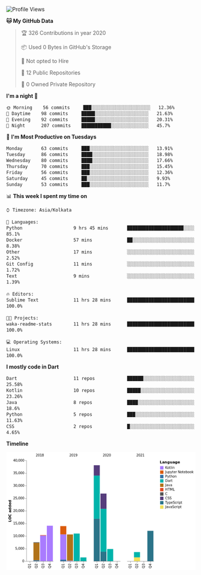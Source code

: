 <!--START_SECTION:waka-->
![Profile Views](http://img.shields.io/badge/Profile%20Views-84-blue)

**🐱 My GitHub Data** 

> 🏆 326 Contributions in year 2020
 > 
> 📦 Used 0 Bytes in GitHub's Storage 
 > 
> 🚫 Not opted to Hire
 > 
> 📜 12 Public Repositories 
 > 
> 🔑 0 Owned Private Repository 
 > 
**I'm a night 🦉** 

```text
🌞 Morning    56 commits     ███░░░░░░░░░░░░░░░░░░░░░░   12.36% 
🌆 Daytime    98 commits     █████░░░░░░░░░░░░░░░░░░░░   21.63% 
🌃 Evening    92 commits     █████░░░░░░░░░░░░░░░░░░░░   20.31% 
🌙 Night      207 commits    ███████████░░░░░░░░░░░░░░   45.7%

```
📅 **I'm Most Productive on Tuesdays** 

```text
Monday       63 commits     ███░░░░░░░░░░░░░░░░░░░░░░   13.91% 
Tuesday      86 commits     ████░░░░░░░░░░░░░░░░░░░░░   18.98% 
Wednesday    80 commits     ████░░░░░░░░░░░░░░░░░░░░░   17.66% 
Thursday     70 commits     ███░░░░░░░░░░░░░░░░░░░░░░   15.45% 
Friday       56 commits     ███░░░░░░░░░░░░░░░░░░░░░░   12.36% 
Saturday     45 commits     ██░░░░░░░░░░░░░░░░░░░░░░░   9.93% 
Sunday       53 commits     ███░░░░░░░░░░░░░░░░░░░░░░   11.7%

```


📊 **This week I spent my time on** 

```text
⌚︎ Timezone: Asia/Kolkata

💬 Languages: 
Python                   9 hrs 45 mins       █████████████████████░░░░   85.1% 
Docker                   57 mins             ██░░░░░░░░░░░░░░░░░░░░░░░   8.38% 
Other                    17 mins             ░░░░░░░░░░░░░░░░░░░░░░░░░   2.52% 
Git Config               11 mins             ░░░░░░░░░░░░░░░░░░░░░░░░░   1.72% 
Text                     9 mins              ░░░░░░░░░░░░░░░░░░░░░░░░░   1.39%

🔥 Editors: 
Sublime Text             11 hrs 28 mins      █████████████████████████   100.0%

🐱‍💻 Projects: 
waka-readme-stats        11 hrs 28 mins      █████████████████████████   100.0%

💻 Operating Systems: 
Linux                    11 hrs 28 mins      █████████████████████████   100.0%

```

**I mostly code in Dart** 

```text
Dart                     11 repos            ██████░░░░░░░░░░░░░░░░░░░   25.58% 
Kotlin                   10 repos            █████░░░░░░░░░░░░░░░░░░░░   23.26% 
Java                     8 repos             ████░░░░░░░░░░░░░░░░░░░░░   18.6% 
Python                   5 repos             ███░░░░░░░░░░░░░░░░░░░░░░   11.63% 
CSS                      2 repos             █░░░░░░░░░░░░░░░░░░░░░░░░   4.65%

```


**Timeline**

![Chart not found](https://github.com/prabhatdev/prabhatdev/blob/master/charts/bar_graph.png) 


<!--END_SECTION:waka-->


